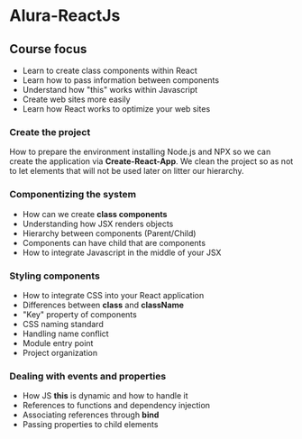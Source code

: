 # Alura-ReactJs

## Course focus

- Learn to create class components within React
- Learn how to pass information between components
- Understand how "this" works within Javascript
- Create web sites more easily
- Learn how React works to optimize your web sites

### Create the project

How to prepare the environment installing Node.js and NPX so we can create the application via **Create-React-App**.
We clean the project so as not to let elements that will not be used later on litter our hierarchy.

### Componentizing the system

- How can we create **class components**
- Understanding how JSX renders objects
- Hierarchy between components (Parent/Child)
- Components can have child that are components
- How to integrate Javascript in the middle of your JSX

### Styling components

- How to integrate CSS into your React application
- Differences between **class** and **className**
- "Key" property of components
- CSS naming standard
- Handling name conflict
- Module entry point
- Project organization

### Dealing with events and properties

- How JS **this** is dynamic and how to handle it
- References to functions and dependency injection
- Associating references through **bind**
- Passing properties to child elements